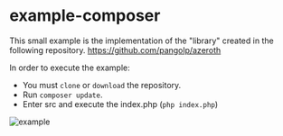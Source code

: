 # example-composer

This small example is the implementation of the "library" created in the following repository.
https://github.com/pangolp/azeroth

In order to execute the example:
- You must `clone` or `download` the repository.
- Run `composer update`.
- Enter src and execute the index.php (`php index.php`)

![example](https://user-images.githubusercontent.com/2810187/117522821-c546d280-af8b-11eb-9878-3298fa9154d5.png)
